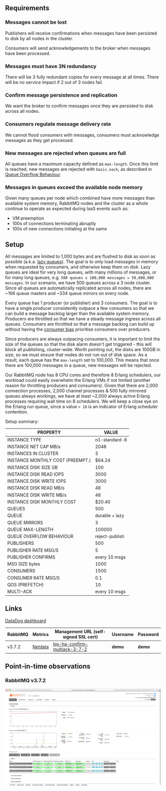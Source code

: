 ## Requirements

### Messages cannot be lost

Publishers will receive confirmations when messages have been persisted to disk by all nodes in the cluster.

Consumers will send acknowledgements to the broker when messages have been processed.

### Messages must have 3N redundancy

There will be 3 fully redundant copies for every message at all times.
There will be no service impact if 2 out of 3 nodes fail.

### Confirm message persistence and replication

We want the broker to confirm messages once they are persisted to disk across all nodes.

### Consumers regulate message delivery rate

We cannot flood consumers with messages, consumers must acknowledge messages as they get processed.

### New messages are rejected when queues are full

All queues have a maximum capacity defined as `max-length`.
Once this limit is reached, new messages are rejected with `basic.nack`, as described in [Queue Overflow Behaviour](https://www.rabbitmq.com/maxlength.html#overflow-behaviour).

### Messages in queues exceed the available node memory

Given many queues per node which combined have more messages than available system memory,
RabbitMQ nodes and the cluster as a whole continue to operate as expected during IaaS events such as:

* VM preemption
* 100s of connections terminating abruptly
* 100s of new connections initiating at the same

## Setup

All messages are limited to 1,000 bytes and are flushed to disk as soon as possible (a.k.a. [lazy queues](https://www.rabbitmq.com/lazy-queues.html)).
The goal is to only load messages in memory when requested by consumers, and otherwise keep them on disk.
Lazy queues are ideal for very long queues, with many millions of messages, or for many long queues, e.g. `500 queues x 100,000 messages = 50,000,000 messages`.
In our scenario, we have 500 queues across a 3 node cluster.
Since all queues are automatically replicated across all nodes, there are ~166 queue masters and ~334 queue mirrors on every node.

Every queue has 1 producer (or publisher) and 3 consumers.
The goal is to have a single producer consistently outpace a few consumers so that we can build a message backlog larger than the available system memory.
Producers are throttled so that we have a steady message ingress across all queues.
Consumers are throttled so that a message backlog can build up without having the [consumer bias](https://www.rabbitmq.com/blog/2014/04/10/consumer-bias-in-rabbitmq-3-3/) prioritise consumers over producers.

Since producers are always outpacing consumers, it is important to limit the size of the queues so that the disk alarm doesn't get triggered - this will block all publishing, cluster-wide.
Worth pointing out, the disks are 100GB in size, so we must ensure that nodes do not run out of disk space.
As a result, each queue has the `max-length` set to 100,000.
This means that once there are 100,000 messages in a queue, new messages will be rejected.

Our RabbitMQ node has 8 CPU cores and therefore 8 Erlang schedulers, our workload could easily overwhelm the Erlang VMs if not limited (another reason for throttling producers and consumers).
Given that there are 2,000 connection processes, 2,000 channel processes &amp; 500 fully mirrored queues always workings, we have at least ~2,000 always active Erlang processes requiring wall time on 8 schedulers.
We will keep a close eye on the Erlang run queue, since a value `> 10` is an indicator of Erlang scheduler contention.

Setup summary:

| PROPERTY                         | VALUE          |
| -                                | -              |
| INSTANCE TYPE                    | n1-standard-8  |
| INSTANCE NET CAP MB/s            | 2048           |
| INSTANCES IN CLUSTER             | 3              |
| INSTANCE MONTHLY COST (PREEMPT.) | $64.24         |
| INSTANCE DISK SIZE GB            | 100            |
| INSTANCE DISK READ IOPS          | 3000           |
| INSTANCE DISK WRITE IOPS         | 3000           |
| INSTANCE DISK READ MB/s          | 48             |
| INSTANCE DISK WRITE MB/s         | 48             |
| INSTANCE DISK MONTHLY COST       | $20.40         |
| QUEUES                           | 500            |
| QUEUE                            | durable + lazy |
| QUEUE MIRRORS                    | 3              |
| QUEUE MAX-LENGTH                 | 100000         |
| QUEUE OVERFLOW BEHAVIOUR         | reject-publish |
| PUBLISHERS                       | 500            |
| PUBLISHER RATE MSG/S             | 5              |
| PUBLISHER CONFIRMS               | every 10 msgs  |
| MSG SIZE bytes                   | 1000           |
| CONSUMERS                        | 1500           |
| CONSUMER RATE MSG/S              | 0.1            |
| QOS (PREFETCH)                   | 10             |
| MULTI-ACK                        | every 10 msgs  |

## Links

[DataDog dashboard](https://p.datadoghq.com/sb/eac1d6667-75ac04872a)

| RabbitMQ | Metrics                                                                     | Management URL (self-signed SSL cert)                                                   | Username | Password |
| -        | -                                                                           | -                                                                                       | -        | -        |
| v3.7.2   | [Netdata](https://0-netdata-lqs-ha-confirm-multiack-3-7-2.gcp.rabbitmq.com) | [lqs-ha-confirm-multiack-3-7-2](https://lqs-ha-confirm-multiack-3-7-2.gcp.rabbitmq.com) | **demo** | **demo** |

## Point-in-time observations

### RabbitMQ v3.7.2

![](lqs-ha-confirm-multiack-3-7-2-overview.png)
